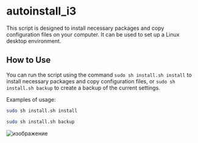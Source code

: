 # autoinstall_i3

This script is designed to install necessary packages and copy configuration files on your computer. It can be used to set up a Linux desktop environment.

## How to Use

You can run the script using the command `sudo sh install.sh install` to install necessary packages and copy configuration files, or `sudo sh install.sh backup` to create a backup of the current settings.

Examples of usage:
```bash
sudo sh install.sh install
```
```bash
sudo sh install.sh backup
```
![изображение](https://github.com/Esteviredzu/autoinstall_i3/assets/82750197/74b4cf71-2253-4e15-a8fc-27fe9dda10b5)
